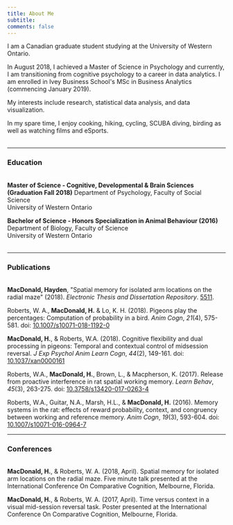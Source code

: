 ```yaml
---
title: About Me
subtitle:
comments: false
---
```


I am a Canadian graduate student studying at the University of Western Ontario.

In August 2018, I achieved a Master of Science in Psychology and currently, I am transitioning from cognitive psychology to a career in data analytics. I am enrolled in Ivey Business School's MSc in Business Analytics (commencing January 2019).

My interests include research, statistical data analysis, and data visualization.

In my spare time, I enjoy cooking, hiking, cycling, SCUBA diving, birding as well as watching films and eSports.  
&nbsp;

-------

### Education
&nbsp;  
**Master of Science - Cognitive, Developmental & Brain Sciences (Graduation Fall 2018)**
Department of Psychology, Faculty of Social Science  
University of Western Ontario  

**Bachelor of Science - Honors Specialization in Animal Behaviour (2016)**  
Department of Biology, Faculty of Science  
University of Western Ontario  
&nbsp;  

-------

### Publications  
&nbsp;  
**MacDonald, Hayden**, "Spatial memory for isolated arm locations on the radial maze" (2018). *Electronic Thesis and Dissertation Repository*. [5511](https://ir.lib.uwo.ca/etd/5511).  

Roberts, W. A., **MacDonald, H.** & Lo, K. H. (2018). Pigeons play the percentages: Computation of probability in a bird. *Anim Cogn*, *21*(4), 575-581. doi: [10.1007/s10071-018-1192-0](https://link.springer.com/article/10.1007%2Fs10071-018-1192-0)

**MacDonald, H.**, & Roberts, W.A. (2018). Cognitive flexibility and dual processing in pigeons: Temporal and contextual control of midsession reversal. *J Exp Psychol Anim Learn Cogn*, *44*(2), 149-161. doi: [10.1037/xan0000161](http://psycnet.apa.org/record/2018-07553-001)

Roberts, W.A., **MacDonald, H.**, Brown, L., & Macpherson, K. (2017). Release from proactive interference in rat spatial working memory. *Learn Behav*, *45*(3), 263-275. doi: [10.3758/s13420-017-0263-4](https://link.springer.com/article/10.3758%2Fs13420-017-0263-4)

Roberts, W.A., Guitar, N.A., Marsh, H.L., & **MacDonald, H.** (2016). Memory systems in the rat: effects of reward probability, context, and congruency between working and reference memory. *Anim Cogn*, *19*(3), 593-604. doi: [10.1007/s10071-016-0964-7](https://link.springer.com/article/10.1007%2Fs10071-016-0964-7)

-------

### Conferences
&nbsp;  
**MacDonald, H.**, & Roberts, W. A. (2018, April). Spatial memory for isolated arm locations on the radial maze. Five minute talk presented at the International Conference On Comparative Cognition, Melbourne, Florida.

**MacDonald, H.**, & Roberts, W. A. (2017, April). Time versus context in a visual mid-session reversal task. Poster presented at the International Conference On Comparative Cognition, Melbourne, Florida.
